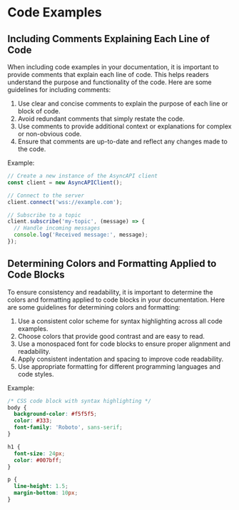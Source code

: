 # Code Examples

## Including Comments Explaining Each Line of Code

When including code examples in your documentation, it is important to provide comments that explain each line of code. This helps readers understand the purpose and functionality of the code. Here are some guidelines for including comments:

1. Use clear and concise comments to explain the purpose of each line or block of code.
2. Avoid redundant comments that simply restate the code.
3. Use comments to provide additional context or explanations for complex or non-obvious code.
4. Ensure that comments are up-to-date and reflect any changes made to the code.

Example:

```javascript
// Create a new instance of the AsyncAPI client
const client = new AsyncAPIClient();

// Connect to the server
client.connect('wss://example.com');

// Subscribe to a topic
client.subscribe('my-topic', (message) => {
  // Handle incoming messages
  console.log('Received message:', message);
});
```

## Determining Colors and Formatting Applied to Code Blocks

To ensure consistency and readability, it is important to determine the colors and formatting applied to code blocks in your documentation. Here are some guidelines for determining colors and formatting:

1. Use a consistent color scheme for syntax highlighting across all code examples.
2. Choose colors that provide good contrast and are easy to read.
3. Use a monospaced font for code blocks to ensure proper alignment and readability.
4. Apply consistent indentation and spacing to improve code readability.
5. Use appropriate formatting for different programming languages and code styles.

Example:

```css
/* CSS code block with syntax highlighting */
body {
  background-color: #f5f5f5;
  color: #333;
  font-family: 'Roboto', sans-serif;
}

h1 {
  font-size: 24px;
  color: #007bff;
}

p {
  line-height: 1.5;
  margin-bottom: 10px;
}
```
